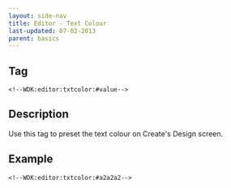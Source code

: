 ```yaml
---
layout: side-nav
title: Editor - Text Colour
last-updated: 07-02-2013
parent: basics
---
```


## Tag

`<!--WDK:editor:txtcolor:#value-->`

## Description

Use this tag to preset the text colour on Create's Design screen.

## Example

~~~
<!--WDK:editor:txtcolor:#a2a2a2-->
~~~